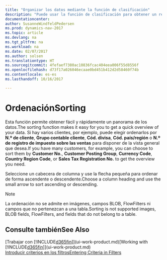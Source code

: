 ```yaml
---
title: "Organizar los datos mediante la función de clasificación"
description: "Puede usar la función de clasificación para obtener un resumen de sus datos. Por ejemplo, puede ordenar los clientes por código de divisa para obtener una muestra seleccionada de clientes."
documentationcenter: 
author: SusanneWindfeldPedersen
ms.prod: dynamics-nav-2017
ms.topic: article
ms.devlang: na
ms.tgt_pltfrm: na
ms.workload: na
ms.date: 02/07/2017
ms.author: solsen
ms.translationtype: HT
ms.sourcegitcommit: 4fefaef7380ac10836fcac404eea006f55d8556f
ms.openlocfilehash: d73f17a026046ecaae0bd451b412d2d58460f74b
ms.contentlocale: es-es
ms.lasthandoff: 10/16/2017

---
```

# <a name="sorting"></a><span data-ttu-id="0ae11-104">Ordenación</span><span class="sxs-lookup"><span data-stu-id="0ae11-104">Sorting</span></span>
<span data-ttu-id="0ae11-105">Esta función permite obtener fácil y rápidamente un panorama de los datos.</span><span class="sxs-lookup"><span data-stu-id="0ae11-105">The sorting function makes it easy for you to get a quick overview of your data.</span></span> <span data-ttu-id="0ae11-106">Si hay varios clientes, por ejemplo, puede elegir ordenarlos por **N.º de cliente**, **Grupo contable cliente**, **Cód. divisa**, **Cód. país/región** o **N.º de registro de impuesto sobre las ventas** para disponer de la vista general que desea.</span><span class="sxs-lookup"><span data-stu-id="0ae11-106">If you have many customers, for example, you can choose to sort them by **Customer No.**, **Customer Posting Group**, **Currency Code**, **Country Region Code**, or **Sales Tax Registration No.** to get the overview you need.</span></span>

<span data-ttu-id="0ae11-107">Seleccione un cabecera de columna y use la flecha pequeña para ordenar de forma ascendente o descendente.</span><span class="sxs-lookup"><span data-stu-id="0ae11-107">Choose a column heading and use the small arrow to sort ascending or descending.</span></span>  

> [!NOTE]  
>   <span data-ttu-id="0ae11-108">La ordenación no se admite en imágenes, campos BLOB, FlowFilters ni campos que no pertenezcan a una tabla.</span><span class="sxs-lookup"><span data-stu-id="0ae11-108">Sorting is not supported images, BLOB fields, FlowFilters, and fields that do not belong to a table.</span></span>

## <a name="see-also"></a><span data-ttu-id="0ae11-109">Consulte también</span><span class="sxs-lookup"><span data-stu-id="0ae11-109">See Also</span></span>
<span data-ttu-id="0ae11-110">[Trabajar con [!INCLUDE[d365fin](includes/d365fin_md.md)]](ui-work-product.md)</span><span class="sxs-lookup"><span data-stu-id="0ae11-110">[Working with [!INCLUDE[d365fin](includes/d365fin_md.md)]](ui-work-product.md)</span></span>  
[<span data-ttu-id="0ae11-111">Introducir criterios en los filtros</span><span class="sxs-lookup"><span data-stu-id="0ae11-111">Entering Criteria in Filters</span></span>](ui-enter-criteria-filters.md)

